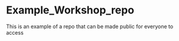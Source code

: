 # Example_Workshop_repo
This is an example of a repo that can be made public for everyone to access
